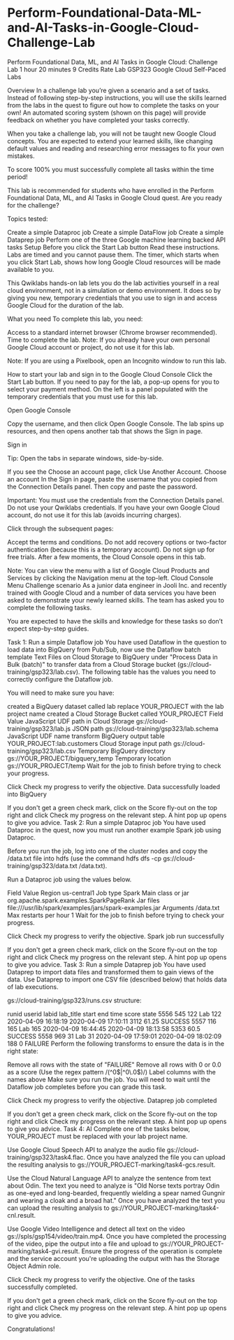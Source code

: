 # Perform-Foundational-Data-ML-and-AI-Tasks-in-Google-Cloud-Challenge-Lab


Perform Foundational Data, ML, and AI Tasks in Google Cloud: Challenge Lab
1 hour 20 minutes
9 Credits
Rate Lab
GSP323
Google Cloud Self-Paced Labs

Overview
In a challenge lab you’re given a scenario and a set of tasks. Instead of following step-by-step instructions, you will use the skills learned from the labs in the quest to figure out how to complete the tasks on your own! An automated scoring system (shown on this page) will provide feedback on whether you have completed your tasks correctly.

When you take a challenge lab, you will not be taught new Google Cloud concepts. You are expected to extend your learned skills, like changing default values and reading and researching error messages to fix your own mistakes.

To score 100% you must successfully complete all tasks within the time period!

This lab is recommended for students who have enrolled in the Perform Foundational Data, ML, and AI Tasks in Google Cloud quest. Are you ready for the challenge?

Topics tested:

Create a simple Dataproc job
Create a simple DataFlow job
Create a simple Dataprep job
Perform one of the three Google machine learning backed API tasks
Setup
Before you click the Start Lab button
Read these instructions. Labs are timed and you cannot pause them. The timer, which starts when you click Start Lab, shows how long Google Cloud resources will be made available to you.

This Qwiklabs hands-on lab lets you do the lab activities yourself in a real cloud environment, not in a simulation or demo environment. It does so by giving you new, temporary credentials that you use to sign in and access Google Cloud for the duration of the lab.

What you need
To complete this lab, you need:

Access to a standard internet browser (Chrome browser recommended).
Time to complete the lab.
Note: If you already have your own personal Google Cloud account or project, do not use it for this lab.

Note: If you are using a Pixelbook, open an Incognito window to run this lab.

How to start your lab and sign in to the Google Cloud Console
Click the Start Lab button. If you need to pay for the lab, a pop-up opens for you to select your payment method. On the left is a panel populated with the temporary credentials that you must use for this lab.

Open Google Console

Copy the username, and then click Open Google Console. The lab spins up resources, and then opens another tab that shows the Sign in page.

Sign in

Tip: Open the tabs in separate windows, side-by-side.

If you see the Choose an account page, click Use Another Account. Choose an account
In the Sign in page, paste the username that you copied from the Connection Details panel. Then copy and paste the password.

Important: You must use the credentials from the Connection Details panel. Do not use your Qwiklabs credentials. If you have your own Google Cloud account, do not use it for this lab (avoids incurring charges).

Click through the subsequent pages:

Accept the terms and conditions.
Do not add recovery options or two-factor authentication (because this is a temporary account).
Do not sign up for free trials.
After a few moments, the Cloud Console opens in this tab.

Note: You can view the menu with a list of Google Cloud Products and Services by clicking the Navigation menu at the top-left. Cloud Console Menu
Challenge scenario
As a junior data engineer in Jooli Inc. and recently trained with Google Cloud and a number of data services you have been asked to demonstrate your newly learned skills. The team has asked you to complete the following tasks.

You are expected to have the skills and knowledge for these tasks so don’t expect step-by-step guides.

Task 1: Run a simple Dataflow job
You have used Dataflow in the question to load data into BigQuery from Pub/Sub, now use the Dataflow batch template Text Files on Cloud Storage to BigQuery under "Process Data in Bulk (batch)" to transfer data from a Cloud Storage bucket (gs://cloud-training/gsp323/lab.csv). The following table has the values you need to correctly configure the Dataflow job.

You will need to make sure you have:

created a BigQuery dataset called lab
replace YOUR_PROJECT with the lab project name
created a Cloud Storage Bucket called YOUR_PROJECT
Field	Value
JavaScript UDF path in Cloud Storage	gs://cloud-training/gsp323/lab.js
JSON path	gs://cloud-training/gsp323/lab.schema
JavaScript UDF name	transform
BigQuery output table	YOUR_PROJECT:lab.customers
Cloud Storage input path	gs://cloud-training/gsp323/lab.csv
Temporary BigQuery directory	gs://YOUR_PROJECT/bigquery_temp
Temporary location	gs://YOUR_PROJECT/temp
Wait for the job to finish before trying to check your progress.

Click Check my progress to verify the objective.
Data successfully loaded into BigQuery

If you don't get a green check mark, click on the Score fly-out on the top right and click Check my progress on the relevant step. A hint pop up opens to give you advice.
Task 2: Run a simple Dataproc job
You have used Dataproc in the quest, now you must run another example Spark job using Dataproc.

Before you run the job, log into one of the cluster nodes and copy the /data.txt file into hdfs (use the command hdfs dfs -cp gs://cloud-training/gsp323/data.txt /data.txt).

Run a Dataproc job using the values below.

Field	Value
Region	us-central1
Job type	Spark
Main class or jar	org.apache.spark.examples.SparkPageRank
Jar files	file:///usr/lib/spark/examples/jars/spark-examples.jar
Arguments	/data.txt
Max restarts per hour	1
Wait for the job to finish before trying to check your progress.

Click Check my progress to verify the objective.
Spark job run successfully

If you don't get a green check mark, click on the Score fly-out on the top right and click Check my progress on the relevant step. A hint pop up opens to give you advice.
Task 3: Run a simple Dataprep job
You have used Dataprep to import data files and transformed them to gain views of the data. Use Dataprep to import one CSV file (described below) that holds data of lab executions.

gs://cloud-training/gsp323/runs.csv structure:

runid	userid	labid	lab_title	start	end	time	score	state
5556	545	122	Lab 122	2020-04-09 16:18:19	2020-04-09 17:10:11	3112	61.25	SUCCESS
5557	116	165	Lab 165	2020-04-09 16:44:45	2020-04-09 18:13:58	5353	60.5	SUCCESS
5558	969	31	Lab 31	2020-04-09 17:59:01	2020-04-09 18:02:09	188	0	FAILURE
Perform the following transforms to ensure the data is in the right state:

Remove all rows with the state of "FAILURE"
Remove all rows with 0 or 0.0 as a score (Use the regex pattern /(^0$|^0\.0$)/)
Label columns with the names above
Make sure you run the job. You will need to wait until the Dataflow job completes before you can grade this task.

Click Check my progress to verify the objective.
Dataprep job completed

If you don't get a green check mark, click on the Score fly-out on the top right and click Check my progress on the relevant step. A hint pop up opens to give you advice.
Task 4: AI
Complete one of the tasks below, YOUR_PROJECT must be replaced with your lab project name.

Use Google Cloud Speech API to analyze the audio file gs://cloud-training/gsp323/task4.flac. Once you have analyzed the file you can upload the resulting analysis to gs://YOUR_PROJECT-marking/task4-gcs.result.

Use the Cloud Natural Language API to analyze the sentence from text about Odin. The text you need to analyze is "Old Norse texts portray Odin as one-eyed and long-bearded, frequently wielding a spear named Gungnir and wearing a cloak and a broad hat." Once you have analyzed the text you can upload the resulting analysis to gs://YOUR_PROJECT-marking/task4-cnl.result.

Use Google Video Intelligence and detect all text on the video gs://spls/gsp154/video/train.mp4. Once you have completed the processing of the video, pipe the output into a file and upload to gs://YOUR_PROJECT-marking/task4-gvi.result. Ensure the progress of the operation is complete and the service account you're uploading the output with has the Storage Object Admin role.

Click Check my progress to verify the objective.
One of the tasks successfully completed.

If you don't get a green check mark, click on the Score fly-out on the top right and click Check my progress on the relevant step. A hint pop up opens to give you advice.

Congratulations!
